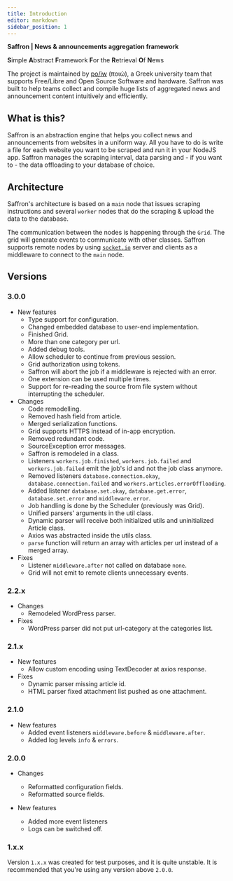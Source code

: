 ```yaml
---
title: Introduction
editor: markdown
sidebar_position: 1
---
```



**Saffron | News & announcements aggregation framework**

**S**imple **A**bstract **F**ramework **F**or the **R**etrieval **O**f **N**ews

The project is maintained by [po/iw](https://poiw.org) (ποιώ), a Greek university team that supports Free/Libre
and Open Source Software and hardware. Saffron was built to help teams collect and compile huge lists of aggregated
news and announcement content intuitively and efficiently.

## What is this?
Saffron is an abstraction engine that helps you collect news and announcements from websites
in a uniform way. All you have to do is write a file for each website you want to be scraped
and run it in your NodeJS app. Saffron manages the scraping interval, data parsing
and - if you want to - the data offloading to your database of choice.

## Architecture

Saffron's architecture is based on a `main` node that issues scraping instructions and several `worker` nodes
that do the scraping & upload the data to the database.

The communication between the nodes is happening through the `Grid`. The grid will generate events to communicate
with other classes. Saffron supports remote nodes by using [`socket.io`](https://socket.io) server and clients
as a middleware to connect to the `main` node.


## Versions

### 3.0.0
* New features
  * Type support for configuration.
  * Changed embedded database to user-end implementation.
  * Finished Grid.
  * More than one category per url.
  * Added debug tools.
  * Allow scheduler to continue from previous session.
  * Grid authorization using tokens.
  * Saffron will abort the job if a middleware is rejected with an error.
  * One extension can be used multiple times.
  * Support for re-reading the source from file system without interrupting the scheduler.
* Changes
  * Code remodelling.
  * Removed hash field from article.
  * Merged serialization functions.
  * Grid supports HTTPS instead of in-app encryption.
  * Removed redundant code.
  * SourceException error messages.
  * Saffron is remodeled in a class.
  * Listeners `workers.job.finished`, `workers.job.failed` and `workers.job.failed` emit the job's id and not the job class anymore.
  * Removed listeners `database.connection.okay`, `database.connection.failed` and `workers.articles.errorOffloading`.
  * Added listener `database.set.okay`, `database.get.error`, `database.set.error` and `middleware.error`.
  * Job handling is done by the Scheduler (previously was Grid).
  * Unified parsers' arguments in the util class.
  * Dynamic parser will receive both initialized utils and uninitialized Article class.
  * Axios was abstracted inside the utils class.
  * `parse` function will return an array with articles per url instead of a merged array.
* Fixes
  * Listener `middleware.after` not called on database `none`.
  * Grid will not emit to remote clients unnecessary events.

### 2.2.x
* Changes
  * Remodeled WordPress parser.
* Fixes
  * WordPress parser did not put url-category at the categories list.

### 2.1.x
* New features
  * Allow custom encoding using TextDecoder at axios response.
* Fixes
  * Dynamic parser missing article id.
  * HTML parser fixed attachment list pushed as one attachment.

### 2.1.0
* New features
  * Added event listeners `middleware.before` & `middleware.after`.
  * Added log levels `info` & `errors`.

### 2.0.0

* Changes
  * Reformatted configuration fields.
  * Reformatted source fields.
  
* New features
  * Added more event listeners
  * Logs can be switched off.


### 1.x.x

Version `1.x.x` was created for test purposes, and it is quite unstable. It is recommended that you're using any version above `2.0.0`.
